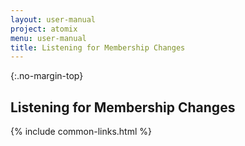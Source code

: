 ```yaml
---
layout: user-manual
project: atomix
menu: user-manual
title: Listening for Membership Changes
---
```


{:.no-margin-top}

## Listening for Membership Changes

{% include common-links.html %}
